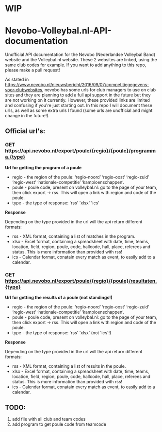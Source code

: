 # **WIP**
# Nevobo-Volleybal.nl-API-documentation
Unofficial API documentation for the Nevobo (Nederlandse Volleybal Band) website and the Volleybal.nl website. These 2 websites are linked, using the same club codes for example. If you want to add anything to this repo, please make a pull request!

As stated in https://www.nevobo.nl/nieuwsbericht/2016/09/07/competitiegegevens-voor-clubwebsites, nevobo has some urls for club managers to use on club sites and they are planning to add a full api support in the future but they are not working on it currently. However, these provided links are limited and confusing if you're just starting out. In this repo I will document these urls, as well as some extra urls I found (some urls are unofficial and might change in the future!).

## Official url's:
### **GET** https://api.nevobo.nl/export/poule/{regio}/{poule}/programma.{type}
**Url for getting the program of a poule**

* regio - the region of the poule: ‘regio-noord’ ‘regio-oost’ ‘regio-zuid’ ‘regio-west’ ‘nationale-competitie’ ‘kampioenschappen’.
* poule - poule code, present on volleybal.nl: go to the page of your team, then click export -> rss. This will open a link with region and code of the poule.
* type - the type of response: 'rss' 'xlsx' 'ics'

**Response**

Depending on the type provided in the url will the api return different formats:
* rss - XML format, containing a list of matches in the program.
* xlsx - Excel format, containing a spreadsheet with date, time, teams, location, field, region, poule, code, hallcode, hall, place, referees and status. This is more information than provided with rss!
* ics - Calendar format, conatain every match as event, to easily add to a calendar.

### **GET** https://api.nevobo.nl/export/poule/{regio}/{poule}/resultaten.{type}
**Url for getting the results of a poule (not standings!)**

* regio - the region of the poule: ‘regio-noord’ ‘regio-oost’ ‘regio-zuid’ ‘regio-west’ ‘nationale-competitie’ ‘kampioenschappen’.
* poule - poule code, present on volleybal.nl: go to the page of your team, then click export -> rss. This will open a link with region and code of the poule.
* type - the type of response: 'rss' 'xlsx' (not 'ics'!)

**Response**

Depending on the type provided in the url will the api return different formats:
* rss - XML format, containing a list of results in the poule.
* xlsx - Excel format, containing a spreadsheet with date, time, teams, location, field, region, poule, code, hallcode, hall, place, referees and status. This is more information than provided with rss!
* ics - Calendar format, conatain every match as event, to easily add to a calendar.

## TODO:
1. add file with all club and team codes
2. add program to get poule code from teamcode
